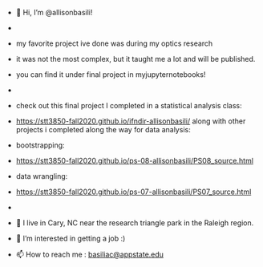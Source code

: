 - 👋 Hi, I’m @allisonbasili!
- 
- my favorite project ive done was during my optics research
- it was not the most complex, but it taught me a lot and will be published.
- you can find it under final project in myjupyternotebooks!
-
- check out this final project I completed in a statistical analysis class:
- https://stt3850-fall2020.github.io/ifndir-allisonbasili/ 
along with other projects i completed along the way for data analysis:
- bootstrapping:
- https://stt3850-fall2020.github.io/ps-08-allisonbasili/PS08_source.html
- data wrangling:
- https://stt3850-fall2020.github.io/ps-07-allisonbasili/PS07_source.html
- 
- 🏡 I live in Cary, NC near the research triangle park in the Raleigh region.

- 👀 I’m interested in getting a job :)

- 📫 How to reach me : basiliac@appstate.edu
